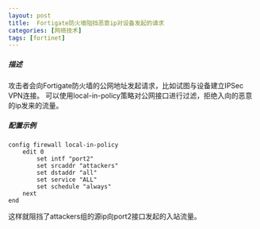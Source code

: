```yaml
---
layout: post
title:  Fortigate防火墙阻挡恶意ip对设备发起的请求
categories: [网络技术]
tags: [fortinet]
---
```

##### 描述
攻击者会向Fortigate防火墙的公网地址发起请求，比如试图与设备建立IPSec VPN连接。
可以使用local-in-policy策略对公网接口进行过滤，拒绝入向的恶意的ip发来的流量。

##### 配置示例

```text
config firewall local-in-policy
    edit 0
        set intf "port2"
        set srcaddr "attackers"
        set dstaddr "all"
        set service "ALL"
        set schedule "always"
    next
end
```

这样就阻挡了attackers组的源ip向port2接口发起的入站流量。